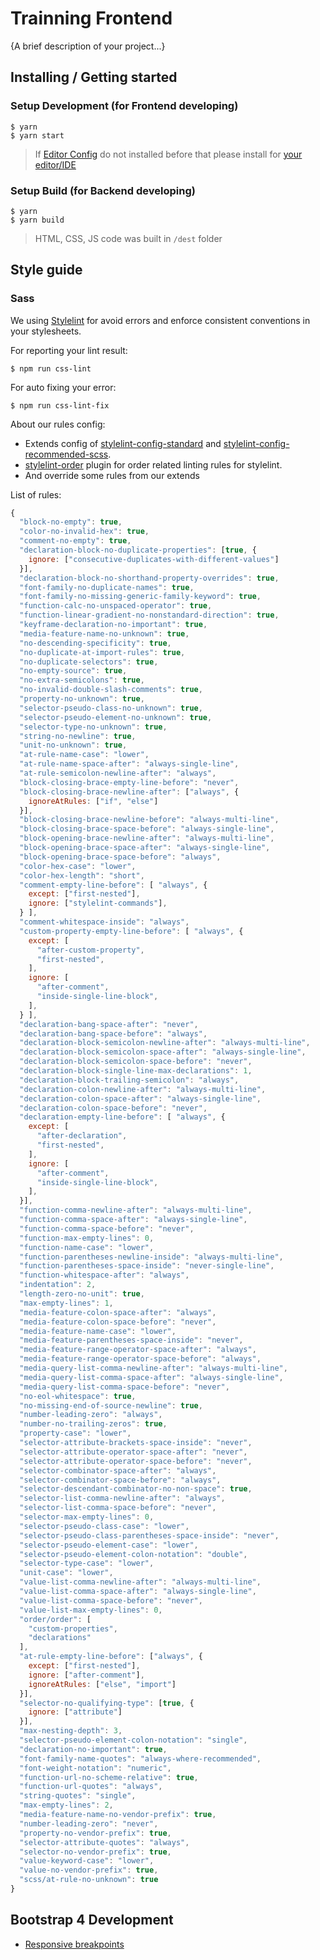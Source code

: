 # Trainning Frontend

{A brief description of your project...}

## Installing / Getting started

### Setup Development (for Frontend developing)

```
$ yarn
$ yarn start
```

> If [Editor Config](http://editorconfig.org/) do not installed before that please install for [your editor/IDE](http://editorconfig.org/#download)

### Setup Build (for Backend developing)

```
$ yarn
$ yarn build
```

> HTML, CSS, JS code was built in `/dest` folder

## Style guide

### Sass

We using [Stylelint](https://stylelint.io/) for avoid errors and enforce consistent conventions in your stylesheets.

For reporting your lint result:

```
$ npm run css-lint
```

For auto fixing your error:

```
$ npm run css-lint-fix
```

About our rules config:

+ Extends config of [stylelint-config-standard](https://github.com/stylelint/stylelint-config-standard) and [stylelint-config-recommended-scss](https://github.com/kristerkari/stylelint-config-recommended-scss).
+ [stylelint-order](https://github.com/hudochenkov/stylelint-order) plugin for order related linting rules for stylelint.
+ And override some rules from our extends

List of rules:

```js
{
  "block-no-empty": true,
  "color-no-invalid-hex": true,
  "comment-no-empty": true,
  "declaration-block-no-duplicate-properties": [true, {
    ignore: ["consecutive-duplicates-with-different-values"]
  }],
  "declaration-block-no-shorthand-property-overrides": true,
  "font-family-no-duplicate-names": true,
  "font-family-no-missing-generic-family-keyword": true,
  "function-calc-no-unspaced-operator": true,
  "function-linear-gradient-no-nonstandard-direction": true,
  "keyframe-declaration-no-important": true,
  "media-feature-name-no-unknown": true,
  "no-descending-specificity": true,
  "no-duplicate-at-import-rules": true,
  "no-duplicate-selectors": true,
  "no-empty-source": true,
  "no-extra-semicolons": true,
  "no-invalid-double-slash-comments": true,
  "property-no-unknown": true,
  "selector-pseudo-class-no-unknown": true,
  "selector-pseudo-element-no-unknown": true,
  "selector-type-no-unknown": true,
  "string-no-newline": true,
  "unit-no-unknown": true,
  "at-rule-name-case": "lower",
  "at-rule-name-space-after": "always-single-line",
  "at-rule-semicolon-newline-after": "always",
  "block-closing-brace-empty-line-before": "never",
  "block-closing-brace-newline-after": ["always", {
    ignoreAtRules: ["if", "else"]
  }],
  "block-closing-brace-newline-before": "always-multi-line",
  "block-closing-brace-space-before": "always-single-line",
  "block-opening-brace-newline-after": "always-multi-line",
  "block-opening-brace-space-after": "always-single-line",
  "block-opening-brace-space-before": "always",
  "color-hex-case": "lower",
  "color-hex-length": "short",
  "comment-empty-line-before": [ "always", {
    except: ["first-nested"],
    ignore: ["stylelint-commands"],
  } ],
  "comment-whitespace-inside": "always",
  "custom-property-empty-line-before": [ "always", {
    except: [
      "after-custom-property",
      "first-nested",
    ],
    ignore: [
      "after-comment",
      "inside-single-line-block",
    ],
  } ],
  "declaration-bang-space-after": "never",
  "declaration-bang-space-before": "always",
  "declaration-block-semicolon-newline-after": "always-multi-line",
  "declaration-block-semicolon-space-after": "always-single-line",
  "declaration-block-semicolon-space-before": "never",
  "declaration-block-single-line-max-declarations": 1,
  "declaration-block-trailing-semicolon": "always",
  "declaration-colon-newline-after": "always-multi-line",
  "declaration-colon-space-after": "always-single-line",
  "declaration-colon-space-before": "never",
  "declaration-empty-line-before": [ "always", {
    except: [
      "after-declaration",
      "first-nested",
    ],
    ignore: [
      "after-comment",
      "inside-single-line-block",
    ],
  }],
  "function-comma-newline-after": "always-multi-line",
  "function-comma-space-after": "always-single-line",
  "function-comma-space-before": "never",
  "function-max-empty-lines": 0,
  "function-name-case": "lower",
  "function-parentheses-newline-inside": "always-multi-line",
  "function-parentheses-space-inside": "never-single-line",
  "function-whitespace-after": "always",
  "indentation": 2,
  "length-zero-no-unit": true,
  "max-empty-lines": 1,
  "media-feature-colon-space-after": "always",
  "media-feature-colon-space-before": "never",
  "media-feature-name-case": "lower",
  "media-feature-parentheses-space-inside": "never",
  "media-feature-range-operator-space-after": "always",
  "media-feature-range-operator-space-before": "always",
  "media-query-list-comma-newline-after": "always-multi-line",
  "media-query-list-comma-space-after": "always-single-line",
  "media-query-list-comma-space-before": "never",
  "no-eol-whitespace": true,
  "no-missing-end-of-source-newline": true,
  "number-leading-zero": "always",
  "number-no-trailing-zeros": true,
  "property-case": "lower",
  "selector-attribute-brackets-space-inside": "never",
  "selector-attribute-operator-space-after": "never",
  "selector-attribute-operator-space-before": "never",
  "selector-combinator-space-after": "always",
  "selector-combinator-space-before": "always",
  "selector-descendant-combinator-no-non-space": true,
  "selector-list-comma-newline-after": "always",
  "selector-list-comma-space-before": "never",
  "selector-max-empty-lines": 0,
  "selector-pseudo-class-case": "lower",
  "selector-pseudo-class-parentheses-space-inside": "never",
  "selector-pseudo-element-case": "lower",
  "selector-pseudo-element-colon-notation": "double",
  "selector-type-case": "lower",
  "unit-case": "lower",
  "value-list-comma-newline-after": "always-multi-line",
  "value-list-comma-space-after": "always-single-line",
  "value-list-comma-space-before": "never",
  "value-list-max-empty-lines": 0,
  "order/order": [
    "custom-properties",
    "declarations"
  ],
  "at-rule-empty-line-before": ["always", {
    except: ["first-nested"],
    ignore: ["after-comment"],
    ignoreAtRules: ["else", "import"]
  }],
  "selector-no-qualifying-type": [true, {
    ignore: ["attribute"]
  }],
  "max-nesting-depth": 3,
  "selector-pseudo-element-colon-notation": "single",
  "declaration-no-important": true,
  "font-family-name-quotes": "always-where-recommended",
  "font-weight-notation": "numeric",
  "function-url-no-scheme-relative": true,
  "function-url-quotes": "always",
  "string-quotes": "single",
  "max-empty-lines": 2,
  "media-feature-name-no-vendor-prefix": true,
  "number-leading-zero": "never",
  "property-no-vendor-prefix": true,
  "selector-attribute-quotes": "always",
  "selector-no-vendor-prefix": true,
  "value-keyword-case": "lower",
  "value-no-vendor-prefix": true,
  "scss/at-rule-no-unknown": true
}
```

## Bootstrap 4 Development

+ [Responsive breakpoints](https://getbootstrap.com/docs/4.0/layout/overview/#responsive-breakpoints)
